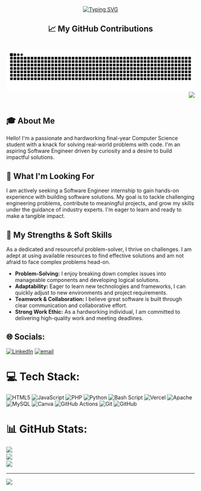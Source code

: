 <div align="center"><a href="https://git.io/typing-svg"><img src="https://readme-typing-svg.demolab.com?font=Fira+Code&pause=1000&width=600&lines=Hello,+I'm+Salmanur+Rahman;A+passionate+software+developer+from+Bangladesh" alt="Typing SVG" /></a></div>
<div align="center">
<h2>📈 My GitHub Contributions</h2>
<br>
<img src="https://raw.githubusercontent.com/salmanrahman7/salmanrahman7/output/github-snake-dark.svg" alt="snake eating my contributions" />
<img align="right" src="https://visitor-badge.laobi.icu/badge?page_id=salmanrahman7" />
<br><br><br>
</div>

## 🎓 About Me

Hello! I'm a passionate and hardworking final-year Computer Science student with a knack for solving real-world problems with code. I'm an aspiring Software Engineer driven by curiosity and a desire to build impactful solutions.


## 🚀 What I'm Looking For

I am actively seeking a Software Engineer internship to gain hands-on experience with building software solutions. My goal is to tackle challenging engineering problems, contribute to meaningful projects, and grow my skills under the guidance of industry experts. I'm eager to learn and ready to make a tangible impact.


## 💪 My Strengths & Soft Skills

As a dedicated and resourceful problem-solver, I thrive on challenges. I am adept at using available resources to find effective solutions and am not afraid to face complex problems head-on.

* **Problem-Solving:** I enjoy breaking down complex issues into manageable components and developing logical solutions.
* **Adaptability:** Eager to learn new technologies and frameworks, I can quickly adjust to new environments and project requirements.
* **Teamwork & Collaboration:** I believe great software is built through clear communication and collaborative effort.
* **Strong Work Ethic:** As a hardworking individual, I am committed to delivering high-quality work and meeting deadlines.


## 🌐 Socials:
[![LinkedIn](https://img.shields.io/badge/LinkedIn-%230077B5.svg?logo=linkedin&logoColor=white)](https://linkedin.com/in/salmanrahman7) [![email](https://img.shields.io/badge/Email-D14836?logo=gmail&logoColor=white)](mailto:salmanrahman.contact@gmail.com) 

# 💻 Tech Stack:
![HTML5](https://img.shields.io/badge/html5-%23E34F26.svg?style=for-the-badge&logo=html5&logoColor=white) ![JavaScript](https://img.shields.io/badge/javascript-%23323330.svg?style=for-the-badge&logo=javascript&logoColor=%23F7DF1E) ![PHP](https://img.shields.io/badge/php-%23777BB4.svg?style=for-the-badge&logo=php&logoColor=white) ![Python](https://img.shields.io/badge/python-3670A0?style=for-the-badge&logo=python&logoColor=ffdd54) ![Bash Script](https://img.shields.io/badge/bash_script-%23121011.svg?style=for-the-badge&logo=gnu-bash&logoColor=white) ![Vercel](https://img.shields.io/badge/vercel-%23000000.svg?style=for-the-badge&logo=vercel&logoColor=white) ![Apache](https://img.shields.io/badge/apache-%23D42029.svg?style=for-the-badge&logo=apache&logoColor=white) ![MySQL](https://img.shields.io/badge/mysql-4479A1.svg?style=for-the-badge&logo=mysql&logoColor=white) ![Canva](https://img.shields.io/badge/Canva-%2300C4CC.svg?style=for-the-badge&logo=Canva&logoColor=white) ![GitHub Actions](https://img.shields.io/badge/github%20actions-%232671E5.svg?style=for-the-badge&logo=githubactions&logoColor=white) ![Git](https://img.shields.io/badge/git-%23F05033.svg?style=for-the-badge&logo=git&logoColor=white) ![GitHub](https://img.shields.io/badge/github-%23121011.svg?style=for-the-badge&logo=github&logoColor=white)
# 📊 GitHub Stats:
![](https://github-readme-stats.vercel.app/api?username=salmanrahman7&theme=ayu-mirage&hide_border=false&include_all_commits=true&count_private=true)<br/>
![](https://nirzak-streak-stats.vercel.app/?user=salmanrahman7&theme=ayu-mirage&hide_border=false)<br/>
![](https://github-readme-stats.vercel.app/api/top-langs/?username=salmanrahman7&theme=ayu-mirage&hide_border=false&include_all_commits=true&count_private=true&layout=compact)

---
[![](https://visitcount.itsvg.in/api?id=salmanrahman7&icon=5&color=0)](https://visitcount.itsvg.in)

<!-- Proudly created with GPRM ( https://gprm.itsvg.in ) -->
